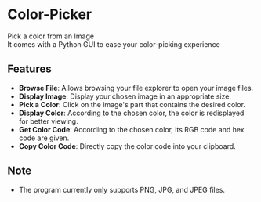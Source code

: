 # Color-Picker
Pick a color from an Image
<br>
It comes with a Python GUI to ease your color-picking experience

## Features
- **Browse File**: Allows browsing your file explorer to open your image files.
- **Display Image**: Display your chosen image in an appropriate size.
- **Pick a Color**: Click on the image's part that contains the desired color.
- **Display Color**: According to the chosen color, the color is redisplayed for better viewing.
- **Get Color Code**: According to the chosen color, its RGB code and hex code are given.
- **Copy Color Code**: Directly copy the color code into your clipboard.

## Note
- The program currently only supports PNG, JPG, and JPEG files.
